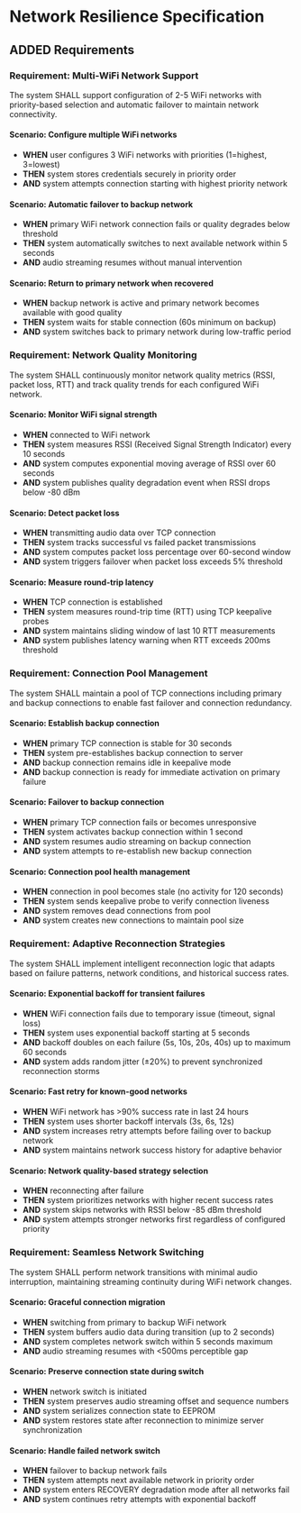 # Network Resilience Specification

## ADDED Requirements

### Requirement: Multi-WiFi Network Support
The system SHALL support configuration of 2-5 WiFi networks with priority-based selection and automatic failover to maintain network connectivity.

#### Scenario: Configure multiple WiFi networks
- **WHEN** user configures 3 WiFi networks with priorities (1=highest, 3=lowest)
- **THEN** system stores credentials securely in priority order
- **AND** system attempts connection starting with highest priority network

#### Scenario: Automatic failover to backup network
- **WHEN** primary WiFi network connection fails or quality degrades below threshold
- **THEN** system automatically switches to next available network within 5 seconds
- **AND** audio streaming resumes without manual intervention

#### Scenario: Return to primary network when recovered
- **WHEN** backup network is active and primary network becomes available with good quality
- **THEN** system waits for stable connection (60s minimum on backup)
- **AND** system switches back to primary network during low-traffic period

### Requirement: Network Quality Monitoring
The system SHALL continuously monitor network quality metrics (RSSI, packet loss, RTT) and track quality trends for each configured WiFi network.

#### Scenario: Monitor WiFi signal strength
- **WHEN** connected to WiFi network
- **THEN** system measures RSSI (Received Signal Strength Indicator) every 10 seconds
- **AND** system computes exponential moving average of RSSI over 60 seconds
- **AND** system publishes quality degradation event when RSSI drops below -80 dBm

#### Scenario: Detect packet loss
- **WHEN** transmitting audio data over TCP connection
- **THEN** system tracks successful vs failed packet transmissions
- **AND** system computes packet loss percentage over 60-second window
- **AND** system triggers failover when packet loss exceeds 5% threshold

#### Scenario: Measure round-trip latency
- **WHEN** TCP connection is established
- **THEN** system measures round-trip time (RTT) using TCP keepalive probes
- **AND** system maintains sliding window of last 10 RTT measurements
- **AND** system publishes latency warning when RTT exceeds 200ms threshold

### Requirement: Connection Pool Management
The system SHALL maintain a pool of TCP connections including primary and backup connections to enable fast failover and connection redundancy.

#### Scenario: Establish backup connection
- **WHEN** primary TCP connection is stable for 30 seconds
- **THEN** system pre-establishes backup connection to server
- **AND** backup connection remains idle in keepalive mode
- **AND** backup connection is ready for immediate activation on primary failure

#### Scenario: Failover to backup connection
- **WHEN** primary TCP connection fails or becomes unresponsive
- **THEN** system activates backup connection within 1 second
- **AND** system resumes audio streaming on backup connection
- **AND** system attempts to re-establish new backup connection

#### Scenario: Connection pool health management
- **WHEN** connection in pool becomes stale (no activity for 120 seconds)
- **THEN** system sends keepalive probe to verify connection liveness
- **AND** system removes dead connections from pool
- **AND** system creates new connections to maintain pool size

### Requirement: Adaptive Reconnection Strategies
The system SHALL implement intelligent reconnection logic that adapts based on failure patterns, network conditions, and historical success rates.

#### Scenario: Exponential backoff for transient failures
- **WHEN** WiFi connection fails due to temporary issue (timeout, signal loss)
- **THEN** system uses exponential backoff starting at 5 seconds
- **AND** backoff doubles on each failure (5s, 10s, 20s, 40s) up to maximum 60 seconds
- **AND** system adds random jitter (±20%) to prevent synchronized reconnection storms

#### Scenario: Fast retry for known-good networks
- **WHEN** WiFi network has >90% success rate in last 24 hours
- **THEN** system uses shorter backoff intervals (3s, 6s, 12s)
- **AND** system increases retry attempts before failing over to backup network
- **AND** system maintains network success history for adaptive behavior

#### Scenario: Network quality-based strategy selection
- **WHEN** reconnecting after failure
- **THEN** system prioritizes networks with higher recent success rates
- **AND** system skips networks with RSSI below -85 dBm threshold
- **AND** system attempts stronger networks first regardless of configured priority

### Requirement: Seamless Network Switching
The system SHALL perform network transitions with minimal audio interruption, maintaining streaming continuity during WiFi network changes.

#### Scenario: Graceful connection migration
- **WHEN** switching from primary to backup WiFi network
- **THEN** system buffers audio data during transition (up to 2 seconds)
- **AND** system completes network switch within 5 seconds maximum
- **AND** audio streaming resumes with <500ms perceptible gap

#### Scenario: Preserve connection state during switch
- **WHEN** network switch is initiated
- **THEN** system preserves audio streaming offset and sequence numbers
- **AND** system serializes connection state to EEPROM
- **AND** system restores state after reconnection to minimize server synchronization

#### Scenario: Handle failed network switch
- **WHEN** failover to backup network fails
- **THEN** system attempts next available network in priority order
- **AND** system enters RECOVERY degradation mode after all networks fail
- **AND** system continues retry attempts with exponential backoff
